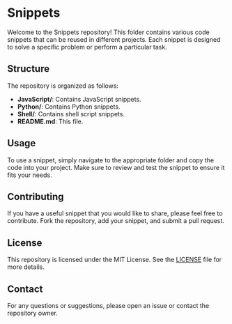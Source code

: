 # Snippets

Welcome to the Snippets repository! This folder contains various code snippets that can be reused in different projects. Each snippet is designed to solve a specific problem or perform a particular task.

## Structure

The repository is organized as follows:

- **JavaScript/**: Contains JavaScript snippets.
- **Python/**: Contains Python snippets.
- **Shell/**: Contains shell script snippets.
- **README.md**: This file.

## Usage

To use a snippet, simply navigate to the appropriate folder and copy the code into your project. Make sure to review and test the snippet to ensure it fits your needs.

## Contributing

If you have a useful snippet that you would like to share, please feel free to contribute. Fork the repository, add your snippet, and submit a pull request.

## License

This repository is licensed under the MIT License. See the [LICENSE](LICENSE) file for more details.

## Contact

For any questions or suggestions, please open an issue or contact the repository owner.
